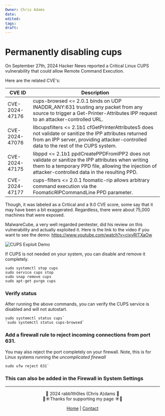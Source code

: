 ```yaml
---
Owner: Chris Adams
date: 
edited: 
tags: 
draft:
---
```


# Permanently disabling cups

On September 27th, 2024 Hacker News reported a Critical Linux CUPS vulnerability that could allow Remote Command Execution.

Here are the related CVE's:

| **CVE ID**          | **Description**                                                                                                                                                                                                                                            |
|---------------------|-------------------------------------------------------------------------------------------------------------------------------------------------------------------------------------------------------------------------------------------------------------|
| CVE-2024-47176      | cups-browsed <= 2.0.1 binds on UDP INADDR_ANY:631 trusting any packet from any source to trigger a Get-Printer-Attributes IPP request to an attacker-controlled URL.                                                                                      |
| CVE-2024-47076      | libcupsfilters <= 2.1b1 cfGetPrinterAttributes5 does not validate or sanitize the IPP attributes returned from an IPP server, providing attacker-controlled data to the rest of the CUPS system.                                                              |
| CVE-2024-47175      | libppd <= 2.1b1 ppdCreatePPDFromIPP2 does not validate or sanitize the IPP attributes when writing them to a temporary PPD file, allowing the injection of attacker-controlled data in the resulting PPD.                                                  |
| CVE-2024-47177      | cups-filters <= 2.0.1 foomatic-rip allows arbitrary command execution via the FoomaticRIPCommandLine PPD parameter.                                                                                                                                     |
Though, it was labeled as a Critical and a 9.0 CVE score, some say that it may have been a bit exaggerated. Regardless, there were about 75,000 machines that were exposed.

MalwareCube, a very well regarded pentester, did his review on this vulnerability and actually exploited it. Here is the link to the video if you want to see the demo: https://www.youtube.com/watch?v=cixyRITXaOw 

![CUPS Exploit Demo](https://youtu.be/cixyRITXaOw?si=VRJHgEuylAsRKUzw)

If CUPS is not needed on your system, you can disable and remove it completely. 
```
sudo systemctl stop cups
sudo service cups stop
sudo snap remove cups
sudo apt-get purge cups
```

### Verify status

After running the above commands, you can verify the CUPS service is disabled and will not autostart.

```
sudo systemctl status cups`
`sudo systemctl status cups-browsed`
```

### Add a firewall rule to reject incoming connections from port 631.

You may also reject the port completely on your firewall. Note, this is for Linux systems running the *uncomplicated firewall*
```
sudo ufw reject 631`
```

### This can also be added in the Firewall in System Settings

---
<div style="text-align: center;">
	<div class="gradient-text">👾 2024 rabb1th0les (Chris A)dams 👾</div> 
	🌴☀Thanks for supporting my page ☀🌴
	<nav>
		<ul style="list-style: none; padding: 0;">
			<div style="text-align: center;">
				<li><a href="index.html">Home</a> | <a href="Contact.html">Contact</a></li>
			</div>
		</ul>
	</nav>	
</div>